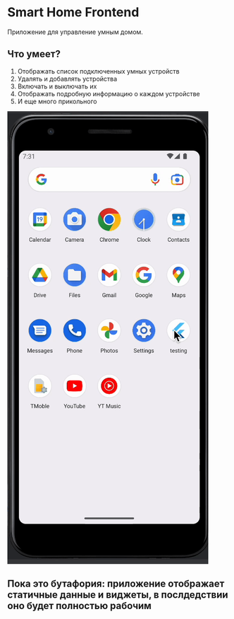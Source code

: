 # Smart Home Frontend

Приложение для управление умным домом.

## Что умеет?

1. Отображать список подключенных умных устройств
2. Удалять и добавлять устройства
3. Включать и выключать их
4. Отображать подробную информацию о каждом устройстве
5. И еще много прикольного

![Alt Text](https://raw.githubusercontent.com/h2sm/smart-home-frontend/main/gif_showoff_flutter.gif)

## Пока это бутафория: приложение отображает статичные данные и виджеты, в послдедствии оно будет полностью рабочим
